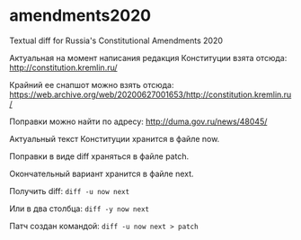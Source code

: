 # amendments2020
Textual diff for Russia's Constitutional Amendments 2020

Актуальная на момент написания редакция Конституции взята отсюда:
http://constitution.kremlin.ru/

Крайний ее снапшот можно взять отсюда:
https://web.archive.org/web/20200627001653/http://constitution.kremlin.ru/

Поправки можно найти по адресу:
http://duma.gov.ru/news/48045/

Актуальный текст Конституции хранится в файле now.

Поправки в виде diff храняться в файле patch.

Окончательный вариант хранится в файле next.

Получить diff:
```diff -u now next```

Или в два столбца:
```diff -y now next```

Патч создан командой:
```diff -u now next > patch```
